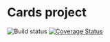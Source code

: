 # Cards project

![Build status](https://github.com/drunkoders/cards-ui/workflows/CI/badge.svg)
[![Coverage Status](https://coveralls.io/repos/github/drunkoders/cards-ui/badge.svg?branch=master)](https://coveralls.io/github/drunkoders/cards-ui?branch=master)